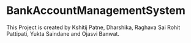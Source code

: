 # BankAccountManagementSystem
This Project is created by Kshitij Patne, Dharshika, Raghava Sai Rohit Pattipati, Yukta Saindane and Ojasvi Banwat.
